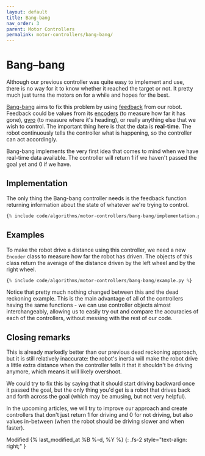 ```yaml
---
layout: default
title: Bang-bang
nav_order: 3
parent: Motor Controllers
permalink: motor-controllers/bang-bang/
---
```


# Bang–bang
Although our previous controller was quite easy to implement and use, there is no way for it to know whether it reached the target or not. It pretty much just turns the motors on for a while and hopes for the best.

[Bang-bang](https://en.wikipedia.org/wiki/Bang%E2%80%93bang_control) aims to fix this problem by using [feedback](https://en.wikipedia.org/wiki/Feedback) from our robot. Feedback could be values from its [encoders](https://en.wikipedia.org/wiki/Encoder) (to measure how far it has gone), [gyro](https://en.wikipedia.org/wiki/Gyroscope) (to measure where it's heading), or really anything else that we wish to control. The important thing here is that the data is **real-time**. The robot continuously tells the controller what is happening, so the controller can act accordingly.

Bang-bang implements the very first idea that comes to mind when we have real-time data available. The controller will return 1 if we haven't passed the goal yet and 0 if we have.


## Implementation
The only thing the Bang-bang controller needs is the feedback function returning information about the state of whatever we're trying to control.

```python
{% include code/algorithms/motor-controllers/bang-bang/implementation.py %}
```

## Examples
To make the robot drive a distance using this controller, we need a new `Encoder` class to measure how far the robot has driven. The objects of this class return the average of the distance driven by the left wheel and by the right wheel.

```python
{% include code/algorithms/motor-controllers/bang-bang/example.py %}
```

Notice that pretty much nothing changed between this and the dead reckoning example. This is the main advantage of all of the controllers having the same functions - we can use controller objects almost interchangeably, allowing us to easily try out and compare the accuracies of each of the controllers, without messing with the rest of our code.


## Closing remarks
This is already markedly better than our previous dead reckoning approach, but it is still relatively inaccurate: the robot's inertia will make the robot drive a little extra distance when the controller tells it that it shouldn't be driving anymore, which means it will likely overshoot.

We could try to fix this by saying that it should start driving backward once it passed the goal, but the only thing you'd get is a robot that drives back and forth across the goal (which may be amusing, but not very helpful).

In the upcoming articles, we will try to improve our approach and create controllers that don't just return 1 for driving and 0 for not driving, but also values in-between (when the robot should be driving slower and when faster).

Modified {% last_modified_at %B %-d, %Y %}
{: .fs-2 style="text-align: right;" }